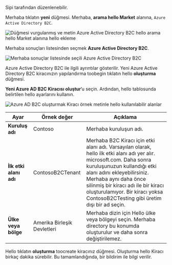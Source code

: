 Sipi tarafından düzenlenebilir.

Merhaba tıklatın **yeni** düğmesi. Merhaba, **arama hello Market** alanına, `Azure Active Directory B2C`.

![Düğmesi vurgulanmış ve metin Azure Active Directory B2C hello arama hello Market alanına hello ekleme](./media/active-directory-b2c-create-tenant/find-azure-ad-b2c.png)

Merhaba sonuçları listesinden seçmek **Azure Active Directory B2C**.

![Merhaba sonuçlar listesinde seçili Azure Active Directory B2C](./media/active-directory-b2c-create-tenant/find-azure-ad-b2c-result.png)

Azure Active Directory B2C ile ilgili ayrıntılar gösterilir. Yeni Azure Active Directory B2C kiracınızın yapılandırma toobegin tıklatın hello **oluşturma** düğmesi.

**Yeni Azure AD B2C Kiracısı oluştur**’u seçin. Ardından, hello tablosunda belirtilen hello ayarlarını kullanın.

![Azure AD B2C oluşturmak Kiracı örnek metinle hello kullanılabilir alanlar](./media/active-directory-b2c-create-tenant/create-new-b2c-tenant.png)

| Ayar      | Örnek değer  | Açıklama                                        |
| ------------ | ------- | -------------------------------------------------- |
| **Kuruluş adı** | Contoso | Merhaba kuruluşun adı. | 
| **İlk etki alanı adı** |  ContosoB2CTenant | Merhaba B2C Kiracı için etki alanı adı. Varsayılan olarak, hello ilk etki alanı adı yer alır. microsoft.com. Daha sonra kuruluşunuzun kullandığı etki alanı adını ekleyebilirsiniz. Merhaba aynı daha önce silinmiş bir kiracı adı ile bir kiracı oluşturulamıyor. Bir kiracı yoksa ContosoB2CTesting gibi üretim dışı bir ad seçin. |
| **Ülke veya bölge** | Amerika Birleşik Devletleri | Merhaba dizin için Hello ülke veya bölgeyi seçin. Merhaba directory bu konumda oluşturulur ve daha sonra değiştirilemez.  |

Hello tıklatın **oluşturma** toocreate kiracınız düğmesi. Oluşturma hello Kiracı birkaç dakika sürebilir. Bu tamamlandığında, bir bildirim ile bilgi verilir.

